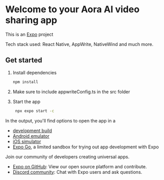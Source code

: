 # Welcome to your Aora AI video sharing app 

This is an [Expo](https://expo.dev) project

Tech stack used: React Native, AppWrite, NativeWind and much more. 
## Get started

1. Install dependencies

   ```bash
   npm install
   ```
2. Make sure to include appwriteConfig.ts in the src folder

3. Start the app

   ```bash
    npx expo start -c
   ```

In the output, you'll find options to open the app in a

- [development build](https://docs.expo.dev/develop/development-builds/introduction/)
- [Android emulator](https://docs.expo.dev/workflow/android-studio-emulator/)
- [iOS simulator](https://docs.expo.dev/workflow/ios-simulator/)
- [Expo Go](https://expo.dev/go), a limited sandbox for trying out app development with Expo



Join our community of developers creating universal apps.

- [Expo on GitHub](https://github.com/expo/expo): View our open source platform and contribute.
- [Discord community](https://chat.expo.dev): Chat with Expo users and ask questions.
